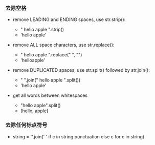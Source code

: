 ### 去除空格
  - remove LEADING and ENDING spaces, use str.strip():
    - "  hello  apple  ".strip()
    - 'hello  apple'
  
  - remove ALL space characters, use str.replace():
    - "  hello  apple  ".replace(" ", "")
    - 'helloapple'

  - remove DUPLICATED spaces, use str.split() followed by str.join():
    - " ".join("  hello  apple  ".split())
    - 'hello apple'

  - get all words between whitespaces
    - "hello apple".split()
    - [hello, apple]

### 去除任何标点符号
  - string = ''.join(' ' if c in string.punctuation else c for c in string)

